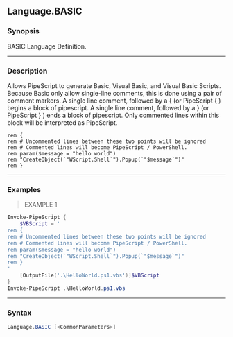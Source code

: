 Language.BASIC
--------------




### Synopsis
BASIC Language Definition.



---


### Description

Allows PipeScript to generate Basic, Visual Basic, and Visual Basic Scripts.
Because Basic only allow single-line comments, this is done using a pair of comment markers.
A single line comment, followed by a { (or PipeScript { ) begins a block of pipescript.
A single line comment, followed by a } (or PipeScript } ) ends a block of pipescript.
Only commented lines within this block will be interpreted as PipeScript.
        
```VBScript    
rem {
rem # Uncommented lines between these two points will be ignored
rem # Commented lines will become PipeScript / PowerShell.
rem param($message = "hello world")
rem "CreateObject(`"WScript.Shell`").Popup(`"$message`")" 
rem }
```



---


### Examples
> EXAMPLE 1

```PowerShell
Invoke-PipeScript {
    $VBScript = '    
rem {
rem # Uncommented lines between these two points will be ignored
rem # Commented lines will become PipeScript / PowerShell.
rem param($message = "hello world")
rem "CreateObject(`"WScript.Shell`").Popup(`"$message`")" 
rem }
'
    [OutputFile('.\HelloWorld.ps1.vbs')]$VBScript
}
Invoke-PipeScript .\HelloWorld.ps1.vbs
```


---


### Syntax
```PowerShell
Language.BASIC [<CommonParameters>]
```

